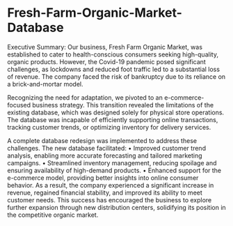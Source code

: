 # Fresh-Farm-Organic-Market-Database
Executive Summary:
Our business, Fresh Farm Organic Market, was established to cater to health-conscious consumers seeking high-quality, organic products. However, the Covid-19 pandemic posed significant challenges, as lockdowns and reduced foot traffic led to a substantial loss of revenue. The company faced the risk of bankruptcy due to its reliance on a brick-and-mortar model.

Recognizing the need for adaptation, we pivoted to an e-commerce-focused business strategy. This transition revealed the limitations of the existing database, which was designed solely for physical store operations. The database was incapable of efficiently supporting online transactions, tracking customer trends, or optimizing inventory for delivery services.

A complete database redesign was implemented to address these challenges. The new database facilitated:
•	Improved customer trend analysis, enabling more accurate forecasting and tailored marketing campaigns.
•	Streamlined inventory management, reducing spoilage and ensuring availability of high-demand products.
•	Enhanced support for the e-commerce model, providing better insights into online consumer behavior.
As a result, the company experienced a significant increase in revenue, regained financial stability, and improved its ability to meet customer needs. This success has encouraged the business to explore further expansion through new distribution centers, solidifying its position in the competitive organic market.
 
